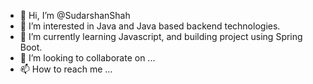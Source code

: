 - 👋 Hi, I’m @SudarshanShah
- 👀 I’m interested in Java and Java based backend technologies.
- 🌱 I’m currently learning Javascript, and building project using Spring Boot.
- 💞️ I’m looking to collaborate on ...
- 📫 How to reach me ...
